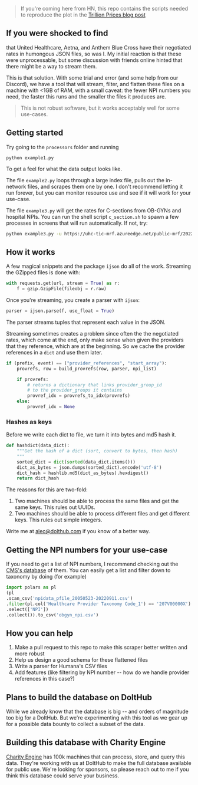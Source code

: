 > If you're coming here from HN, this repo contains the scripts needed to reproduce the plot in the [Trillion Prices blog post](https://www.dolthub.com/blog/2022-09-02-a-trillion-prices/)

## If you were shocked to find

that United Healthcare, Aetna, and Anthem Blue Cross have their negotiated rates in humongous JSON files, so was I. My initial reaction is that these were unprocessable, but some discussion with friends online hinted that there might be a way to stream them.

This is that solution. With some trial and error (and some help from our Discord), we have a tool that will stream, filter, and flatten these files on a machine with <1GB of RAM, with a small caveat: the fewer NPI numbers you need, the faster this runs and the smaller the files it produces are. 

> This is not robust software, but it works acceptably well for some use-cases. 

## Getting started

Try going to the `processors` folder and running

```
python example1.py
```

To get a feel for what the data output looks like. 

The file `example2.py` loops through a large index file, pulls out the in-network files, and scrapes them one by one. I don't recommend letting it run forever, but you can monitor resource use and see if it will work for your use-case.

The file `example3.py` will get the rates for C-sections from OB-GYNs and hospital NPIs. You can run the shell script `c_section.sh` to spawn a few processes in screens that will run automatically. If not, try:

```sh
python example3.py -u https://uhc-tic-mrf.azureedge.net/public-mrf/2022-09-01/2022-09-01_UnitedHealthcare-of-Mississippi--Inc-_Insurer_HML-75_ED_in-network-rates.json.gz -o uhc_cesarean

```

## How it works

A few magical snippets and the package `ijson` do all of the work. Streaming the GZipped files is done with:

```py
with requests.get(url, stream = True) as r:
	f = gzip.GzipFile(fileobj = r.raw)
```

Once you're streaming, you create a parser with `ijson`:

```py
parser = ijson.parse(f, use_float = True)
```

The parser streams tuples that represent each value in the JSON. 

Streaming sometimes creates a problem since often the the negotiated rates, which come at the end, only make sense when given the providers that they reference, which are at the beginning. So we cache the provider references in a `dict` and use them later.

```py
if (prefix, event) == ("provider_references", "start_array"):
    provrefs, row = build_provrefs(row, parser, npi_list)

    if provrefs:
    	# returns a dictionary that links provider_group_id
    	# to the provider_groups it contains
        provref_idx = provrefs_to_idx(provrefs)
    else:
        provref_idx = None
```

### Hashes as keys

Before we write each dict to file, we turn it into bytes and md5 hash it.

```py
def hashdict(data_dict):
	"""Get the hash of a dict (sort, convert to bytes, then hash)
	"""
	sorted_dict = dict(sorted(data_dict.items()))
	dict_as_bytes = json.dumps(sorted_dict).encode('utf-8')
	dict_hash = hashlib.md5(dict_as_bytes).hexdigest()
	return dict_hash
```

The reasons for this are two-fold:

1. Two machines should be able to process the same files and get the same keys. This rules out UUIDs.
2. Two machines should be able to process different files and get different keys. This rules out simple integers.

Write me at alec@dolthub.com if you know of a better way.

## Getting the NPI numbers for your use-case

If you need to get a list of NPI numbers, I recommend checking out the [CMS's database](https://www.cms.gov/Regulations-and-Guidance/Administrative-Simplification/NationalProvIdentStand/DataDissemination
) of them. You can easily get a list and filter down to taxonomy by doing (for example)

```py
import polars as pl
(pl
.scan_csv('npidata_pfile_20050523-20220911.csv')
.filter(pl.col('Healthcare Provider Taxonomy Code_1') == '207V00000X')
.select(['NPI'])
.collect()).to_csv('obgyn_npi.csv')
```

## How you can help

1. Make a pull request to this repo to make this scraper better written and more robust
2. Help us design a good schema for these flattened files
3. Write a parser for Humana's CSV files
4. Add features (like filtering by NPI number -- how do we handle provider references in this case?)

## Plans to build the database on DoltHub

While we already know that the database is big -- and orders of magnitude too big for a DoltHub. But we're experimenting with this tool as we gear up for a possible data bounty to collect a subset of the data.

## Building this database with Charity Engine

[Charity Engine](https://charityengine.net/) has 100k machines that can process, store, and query this data. They're working with us at DoltHub to make the full database available for public use. We're looking for sponsors, so please reach out to me if you think this database could serve your business.